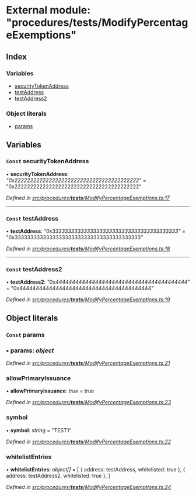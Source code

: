 # External module: "procedures/**tests**/ModifyPercentageExemptions"

## Index

### Variables

- [securityTokenAddress](_procedures___tests___modifypercentageexemptions_.md#const-securitytokenaddress)
- [testAddress](_procedures___tests___modifypercentageexemptions_.md#const-testaddress)
- [testAddress2](_procedures___tests___modifypercentageexemptions_.md#const-testaddress2)

### Object literals

- [params](_procedures___tests___modifypercentageexemptions_.md#const-params)

## Variables

### `Const` securityTokenAddress

• **securityTokenAddress**: _"0x2222222222222222222222222222222222222222"_ = "0x2222222222222222222222222222222222222222"

_Defined in [src/procedures/**tests**/ModifyPercentageExemptions.ts:17](https://github.com/PolymathNetwork/polymath-sdk/blob/660aba8/src/procedures/__tests__/ModifyPercentageExemptions.ts#L17)_

---

### `Const` testAddress

• **testAddress**: _"0x3333333333333333333333333333333333333333"_ = "0x3333333333333333333333333333333333333333"

_Defined in [src/procedures/**tests**/ModifyPercentageExemptions.ts:18](https://github.com/PolymathNetwork/polymath-sdk/blob/660aba8/src/procedures/__tests__/ModifyPercentageExemptions.ts#L18)_

---

### `Const` testAddress2

• **testAddress2**: _"0x4444444444444444444444444444444444444444"_ = "0x4444444444444444444444444444444444444444"

_Defined in [src/procedures/**tests**/ModifyPercentageExemptions.ts:19](https://github.com/PolymathNetwork/polymath-sdk/blob/660aba8/src/procedures/__tests__/ModifyPercentageExemptions.ts#L19)_

## Object literals

### `Const` params

### ▪ **params**: _object_

_Defined in [src/procedures/**tests**/ModifyPercentageExemptions.ts:21](https://github.com/PolymathNetwork/polymath-sdk/blob/660aba8/src/procedures/__tests__/ModifyPercentageExemptions.ts#L21)_

### allowPrimaryIssuance

• **allowPrimaryIssuance**: _true_ = true

_Defined in [src/procedures/**tests**/ModifyPercentageExemptions.ts:23](https://github.com/PolymathNetwork/polymath-sdk/blob/660aba8/src/procedures/__tests__/ModifyPercentageExemptions.ts#L23)_

### symbol

• **symbol**: _string_ = "TEST1"

_Defined in [src/procedures/**tests**/ModifyPercentageExemptions.ts:22](https://github.com/PolymathNetwork/polymath-sdk/blob/660aba8/src/procedures/__tests__/ModifyPercentageExemptions.ts#L22)_

### whitelistEntries

• **whitelistEntries**: _object[]_ = [
{ address: testAddress, whitelisted: true },
{ address: testAddress2, whitelisted: true },
]

_Defined in [src/procedures/**tests**/ModifyPercentageExemptions.ts:24](https://github.com/PolymathNetwork/polymath-sdk/blob/660aba8/src/procedures/__tests__/ModifyPercentageExemptions.ts#L24)_
